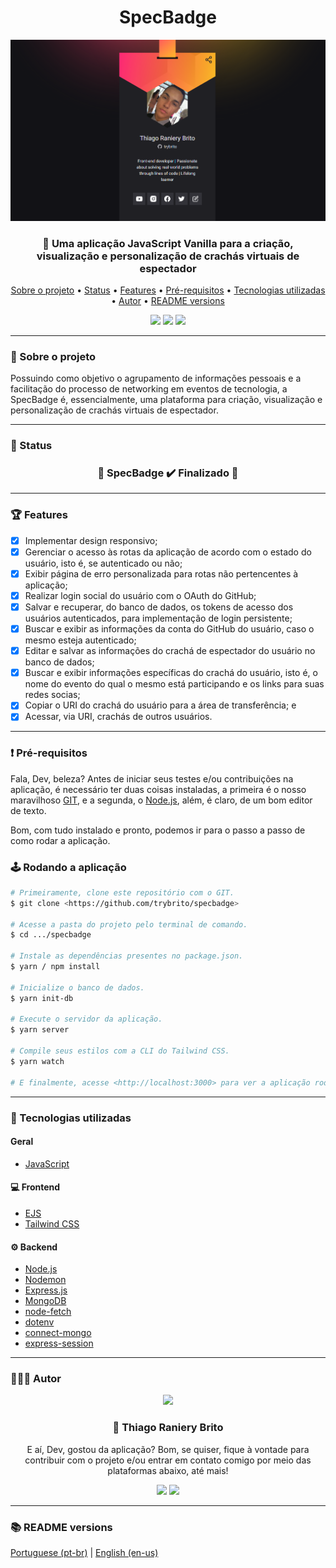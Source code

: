 <div align="center">
  <div>
    <h1>SpecBadge</h1>
    <img src="./.github/specbadge.png" />
    <h3>
      🎫 Uma aplicação JavaScript Vanilla para a criação, visualização e personalização de crachás virtuais de espectador
    </h3>
  </div>

  <p>
    <a href="#-sobre-o-projeto">Sobre o projeto</a> •
    <a href="#-status">Status</a> •
    <a href="#-features">Features</a> • 
    <a href="#%EF%B8%8F-pré-requisitos">Pré-requisitos</a> • 
    <a href="#-tecnologias-utilizadas">Tecnologias utilizadas</a> • 
    <a href="#-autor">Autor</a> •
    <a href="#-readme-versions">README versions</a>
  </p>

  <div>
    <img src="https://img.shields.io/github/license/trybrito/specbadge?color=f7b125&style=for-the-badge" />
    <img src="https://img.shields.io/static/v1?label=version&message=1.0.0&color=f7b125&style=for-the-badge" />
    <img src="https://img.shields.io/static/v1?label=yarn&message=v1.22.5&color=f7b125&style=for-the-badge" />
  </div>
</div>

<hr>

### 🎯 Sobre o projeto

<p>
  Possuindo como objetivo o agrupamento de informações pessoais e a facilitação do processo de networking em eventos de tecnologia, a SpecBadge é, essencialmente, uma plataforma para criação, visualização e personalização de crachás virtuais de espectador.
</p>

<hr>

### 🏁 Status

<h3 align="center">
  🎉 SpecBadge ✔️ Finalizado 🎉
</h3>

<hr>

### 🏆 Features

- [x] Implementar design responsivo;
- [x] Gerenciar o acesso às rotas da aplicação de acordo com o estado do usuário, isto é, se autenticado ou não;
- [x] Exibir página de erro personalizada para rotas não pertencentes à aplicação;
- [x] Realizar login social do usuário com o OAuth do GitHub;
- [x] Salvar e recuperar, do banco de dados, os tokens de acesso dos usuários autenticados, para implementação de login persistente;
- [x] Buscar e exibir as informações da conta do GitHub do usuário, caso o mesmo esteja autenticado;
- [x] Editar e salvar as informações do crachá de espectador do usuário no banco de dados;
- [x] Buscar e exibir informações específicas do crachá do usuário, isto é, o nome do evento do qual o mesmo está participando e os links para suas redes socias;
- [x] Copiar o URI do crachá do usuário para a área de transferência; e
- [x] Acessar, via URI, crachás de outros usuários.

<hr>

### ❗️ Pré-requisitos

Fala, Dev, beleza? Antes de iniciar seus testes e/ou contribuições na aplicação, é necessário ter duas coisas instaladas, a primeira é o nosso maravilhoso [GIT](https://git-scm.com), e a segunda, o [Node.js](https://nodejs.org/en/), além, é claro, de um bom editor de texto.

Bom, com tudo instalado e pronto, podemos ir para o passo a passo de como rodar a aplicação.

### 🕹️ Rodando a aplicação

```bash
# Primeiramente, clone este repositório com o GIT.
$ git clone <https://github.com/trybrito/specbadge>

# Acesse a pasta do projeto pelo terminal de comando.
$ cd .../specbadge

# Instale as dependências presentes no package.json.
$ yarn / npm install

# Inicialize o banco de dados.
$ yarn init-db

# Execute o servidor da aplicação.
$ yarn server

# Compile seus estilos com a CLI do Tailwind CSS.
$ yarn watch

# E finalmente, acesse <http://localhost:3000> para ver a aplicação rodando no servidor local.
```

<hr>

### 🔮 Tecnologias utilizadas

#### Geral

- [JavaScript](https://devdocs.io/javaScript/)

#### 💻 Frontend

- [EJS](https://ejs.co/)
- [Tailwind CSS](https://tailwindcss.com/)

#### ⚙️ Backend

- [Node.js](https://nodejs.org/en/)
- [Nodemon](https://www.npmjs.com/package/nodemon)
- [Express.js](https://expressjs.com/pt-br/)
- [MongoDB](https://docs.mongodb.com/drivers/node/current/)
- [node-fetch](https://www.npmjs.com/package/node-fetch)
- [dotenv](https://www.npmjs.com/package/dotenv)
- [connect-mongo](https://www.npmjs.com/package/connect-mongo)
- [express-session](https://www.npmjs.com/package/express-session)

<hr>

### 👨🏽‍🎓 Autor

<div align="center">
  <img src="https://github.com/trybrito.png" width="250px" />

  <br />

  <div>
    <h3>
      🤝 Thiago Raniery Brito
    </h3>
    <p>
      E aí, Dev, gostou da aplicação? Bom, se quiser, fique à vontade para contribuir com o projeto e/ou entrar em contato comigo por meio das plataformas abaixo, até mais!
    </p>
  </div>
  
  <div>
    <a href="https://www.linkedin.com/in/trybrito">
      <img src="https://img.shields.io/badge/LinkedIn-0077B5?style=for-the-badge&logo=linkedin&logoColor=white" /></a>
    <a href="mailto:thiagobritotrs@gmail.com">
      <img src="https://img.shields.io/badge/Gmail-D14836?style=for-the-badge&logo=gmail&logoColor=white" /></a>
  </div>
</div>

<hr>

### 📚 README versions

<div>
  <a href="https://github.com/trybrito/specbadge/blob/main/README.md">Portuguese (pt-br)</a>
  |
  <a href="https://github.com/trybrito/specbadge/blob/main/README-en.md">English (en-us)</a>
</div>
